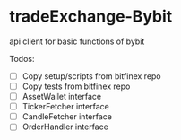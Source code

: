 # tradeExchange-Bybit
api client for basic functions of bybit


Todos:
 * [ ] Copy setup/scripts from bitfinex repo
 * [ ] Copy tests from bitfinex repo
 * [ ] AssetWallet interface
 * [ ] TickerFetcher interface
 * [ ] CandleFetcher interface
 * [ ] OrderHandler interface
